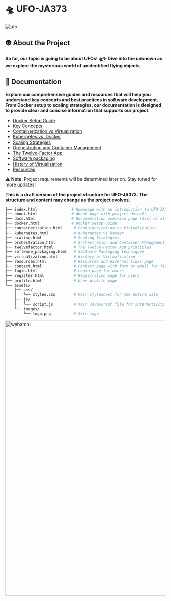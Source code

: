 # 🛸 UFO-JA373

![ufo](https://github.com/user-attachments/assets/c6fb60c0-4b0d-41be-84d7-888fac4582b5)

## 👽 About the Project
**So far, our topic is going to be about UFOs! 🛸✨ Dive into the unknown as we explore the mysterious world of unidentified flying objects.**

## 📄 Documentation
**Explore our comprehensive guides and resources that will help you understand key concepts and best practices in software development. From Docker setup to scaling strategies, our documentation is designed to provide clear and concise information that supports our project.**

- [Docker Setup Guide](https://github.com/jar285/UFO-JA373/blob/main/Docker.md)
- [Key Concepts](https://github.com/jar285/UFO-JA373/blob/main/Key-Concepts.md)
- [Containerization vs Virtualization](https://github.com/jar285/UFO-JA373/blob/main/Containerizations-vs-Virtualization.md)
- [Kubernetes vs. Docker](https://github.com/jar285/UFO-JA373/blob/main/Kubernetes-vs-Docker.md)
- [Scaling Strategies](https://github.com/jar285/UFO-JA373/blob/main/Scaling.md)
- [Orchestration and Container Management](https://github.com/jar285/UFO-JA373/blob/main/Orchestration%20and%20Container%20Management.md)
- [The Twelve-Factor App](https://github.com/jar285/UFO-JA373/blob/main/TwelveFactorApp.md)
- [Software packaging](https://github.com/jar285/UFO-JA373/blob/main/SoftwarePackaging.md)
- [History of Virtualization](https://github.com/jar285/UFO-JA373/blob/main/Virtualization%20Technology.md)
- [Resources](https://github.com/jar285/UFO-JA373/blob/main/Sources%20of%20information.md)


⚠️ **Note**: Project requirements will be determined later on. Stay tuned for more updates! 

**This is a draft version of the project structure for UFO-JA373. The structure and content may change as the project evolves.**
```bash
├── index.html               # Homepage with an introduction to UFO-JA373, featured documentation sections
├── about.html               # About page with project details
├── docs.html                # Documentation overview page (list of all topics)
├── docker.html              # Docker Setup Guide
├── containerization.html     # Containerization vs Virtualization
├── kubernetes.html           # Kubernetes vs Docker
├── scaling.html              # Scaling Strategies
├── orchestration.html        # Orchestration and Container Management
├── twelvefactor.html         # The Twelve-Factor App principles
├── software_packaging.html   # Software Packaging techniques
├── virtualization.html       # History of Virtualization
├── resources.html            # Resources and external links page
├── contact.html              # Contact page with form or email for feedback
├── login.html                # Login page for users
├── register.html             # Registration page for users
├── profile.html              # User profile page
└── assets/
    ├── css/
    │   └── styles.css        # Main stylesheet for the entire site
    ├── js/
    │   └── script.js         # Main JavaScript file for interactivity
    └── images/
        └── logo.png          # Site logo


```

<img width="861" alt="webarchi" src="https://github.com/user-attachments/assets/30d4a30b-6c80-4803-87ce-1cc5b8b933e2">

